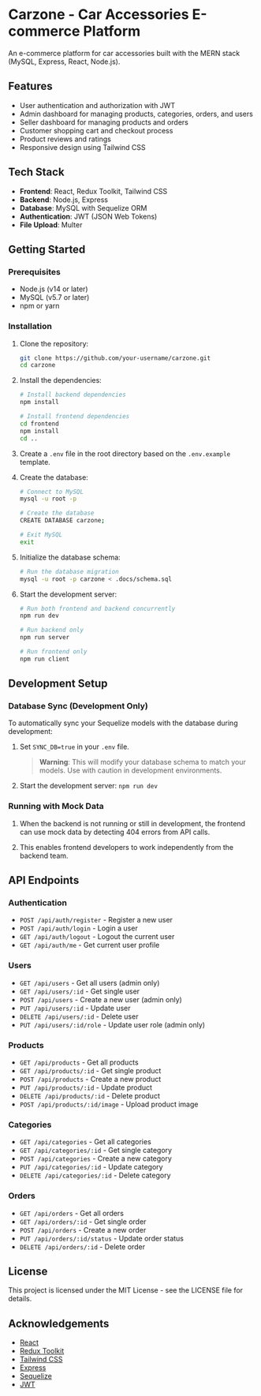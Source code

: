 # Carzone - Car Accessories E-commerce Platform

An e-commerce platform for car accessories built with the MERN stack (MySQL, Express, React, Node.js).

## Features

- User authentication and authorization with JWT
- Admin dashboard for managing products, categories, orders, and users
- Seller dashboard for managing products and orders
- Customer shopping cart and checkout process
- Product reviews and ratings
- Responsive design using Tailwind CSS

## Tech Stack

- **Frontend**: React, Redux Toolkit, Tailwind CSS
- **Backend**: Node.js, Express
- **Database**: MySQL with Sequelize ORM
- **Authentication**: JWT (JSON Web Tokens)
- **File Upload**: Multer

## Getting Started

### Prerequisites

- Node.js (v14 or later)
- MySQL (v5.7 or later)
- npm or yarn

### Installation

1. Clone the repository:
   ```bash
   git clone https://github.com/your-username/carzone.git
   cd carzone
   ```

2. Install the dependencies:
   ```bash
   # Install backend dependencies
   npm install
   
   # Install frontend dependencies
   cd frontend
   npm install
   cd ..
   ```

3. Create a `.env` file in the root directory based on the `.env.example` template.

4. Create the database:
   ```bash
   # Connect to MySQL
   mysql -u root -p
   
   # Create the database
   CREATE DATABASE carzone;
   
   # Exit MySQL
   exit
   ```

5. Initialize the database schema:
   ```bash
   # Run the database migration
   mysql -u root -p carzone < .docs/schema.sql
   ```

6. Start the development server:
   ```bash
   # Run both frontend and backend concurrently
   npm run dev
   
   # Run backend only
   npm run server
   
   # Run frontend only
   npm run client
   ```

## Development Setup

### Database Sync (Development Only)

To automatically sync your Sequelize models with the database during development:

1. Set `SYNC_DB=true` in your `.env` file.

   > **Warning**: This will modify your database schema to match your models. Use with caution in development environments.

2. Start the development server: `npm run dev`

### Running with Mock Data

1. When the backend is not running or still in development, the frontend can use mock data by detecting 404 errors from API calls.

2. This enables frontend developers to work independently from the backend team.

## API Endpoints

### Authentication
- `POST /api/auth/register` - Register a new user
- `POST /api/auth/login` - Login a user
- `GET /api/auth/logout` - Logout the current user
- `GET /api/auth/me` - Get current user profile

### Users
- `GET /api/users` - Get all users (admin only)
- `GET /api/users/:id` - Get single user
- `POST /api/users` - Create a new user (admin only)
- `PUT /api/users/:id` - Update user
- `DELETE /api/users/:id` - Delete user
- `PUT /api/users/:id/role` - Update user role (admin only)

### Products
- `GET /api/products` - Get all products
- `GET /api/products/:id` - Get single product
- `POST /api/products` - Create a new product
- `PUT /api/products/:id` - Update product
- `DELETE /api/products/:id` - Delete product
- `POST /api/products/:id/image` - Upload product image

### Categories
- `GET /api/categories` - Get all categories
- `GET /api/categories/:id` - Get single category
- `POST /api/categories` - Create a new category
- `PUT /api/categories/:id` - Update category
- `DELETE /api/categories/:id` - Delete category

### Orders
- `GET /api/orders` - Get all orders
- `GET /api/orders/:id` - Get single order
- `POST /api/orders` - Create a new order
- `PUT /api/orders/:id/status` - Update order status
- `DELETE /api/orders/:id` - Delete order

## License

This project is licensed under the MIT License - see the LICENSE file for details.

## Acknowledgements

- [React](https://reactjs.org/)
- [Redux Toolkit](https://redux-toolkit.js.org/)
- [Tailwind CSS](https://tailwindcss.com/)
- [Express](https://expressjs.com/)
- [Sequelize](https://sequelize.org/)
- [JWT](https://jwt.io/) 